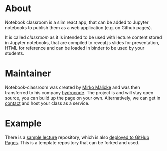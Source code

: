 # About

Notebook classroom is a slim react app, that can be added to Jupyter notebooks 
to publish them as a web application (e.g. on Github pages).

It is called *classroom* as it is intended to be used with lecture content 
stored in Jupyter notebooks, that are compiled to reveal.js slides for 
presentation, HTML for reference and can be loaded in binder to 
be used by your students.

# Maintainer

Notebook-classroom was created by [Mirko Mälicke](https://github.com/mmaelicke) and was then
transferred to his company [hydrocode](https://hydrocode.de). The project is and will stay 
open source, you can build up the page on your own. 
Alternatively, we can get in [contact](mailto:mirko@hydrocode.de) and host your class as a 
service.

# Example

There is a [sample lecture](https://github.com/mmaelicke/sample-lecture) repository, which is 
also [deployed to GitHub Pages](https://mmaelicke.github.io/sample-lecture). This is a 
template repository that can be forked and used.